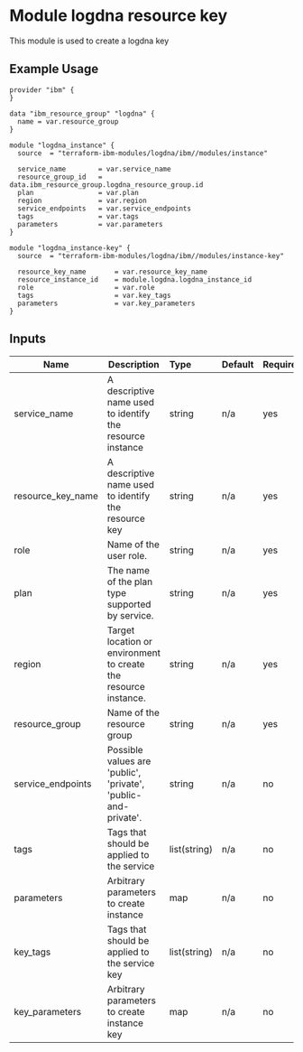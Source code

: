 # Module logdna resource key 

This module is used to create a logdna key

## Example Usage
```
provider "ibm" {
}

data "ibm_resource_group" "logdna" {
  name = var.resource_group
}

module "logdna_instance" {
  source  = "terraform-ibm-modules/logdna/ibm//modules/instance"

  service_name        = var.service_name
  resource_group_id   = data.ibm_resource_group.logdna_resource_group.id
  plan                = var.plan
  region              = var.region
  service_endpoints   = var.service_endpoints
  tags                = var.tags
  parameters          = var.parameters
}

module "logdna_instance-key" {
  source  = "terraform-ibm-modules/logdna/ibm//modules/instance-key"

  resource_key_name       = var.resource_key_name
  resource_instance_id    = module.logdna.logdna_instance_id  
  role                    = var.role
  tags                    = var.key_tags
  parameters              = var.key_parameters
}
```

<!-- BEGINNING OF PRE-COMMIT-TERRAFORM DOCS HOOK -->
## Inputs


| Name               | Description                                                      | Type         | Default | Required |
|--------------------|------------------------------------------------------------------|:-------------|:------- |:---------|
| service\_name      | A descriptive name used to identify the resource instance        | string       | n/a     | yes      |
| resource\_key\_name| A descriptive name used to identify the resource key             | string       | n/a     | yes      |
| role               | Name of the user role.                                           | string       | n/a     | yes      |
| plan               | The name of the plan type supported by service.                  | string       | n/a     | yes      |
| region             | Target location or environment to create the resource instance.  | string       | n/a     | yes      |
| resource\_group    | Name of the resource group                                       | string       | n/a     | yes      |
| service\_endpoints | Possible values are 'public', 'private', 'public-and-private'.   | string       | n/a     | no       |
| tags               | Tags that should be applied to the service                       | list(string) | n/a     | no       |
| parameters         | Arbitrary parameters to create instance                          | map          | n/a     | no       |
| key\_tags          | Tags that should be applied to the service key                   | list(string) | n/a     | no       |
| key\_parameters    | Arbitrary parameters to create instance key                      | map          | n/a     | no       |

